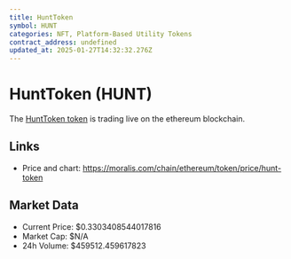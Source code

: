 ```yaml
---
title: HuntToken
symbol: HUNT
categories: NFT, Platform-Based Utility Tokens
contract_address: undefined
updated_at: 2025-01-27T14:32:32.276Z
---
```


# HuntToken (HUNT)
The [HuntToken token](https://moralis.com/chain/ethereum/token/price/hunt-token) is trading live on the ethereum blockchain.

## Links
- Price and chart: https://moralis.com/chain/ethereum/token/price/hunt-token

## Market Data
- Current Price: $0.3303408544017816
- Market Cap: $N/A
- 24h Volume: $459512.459617823
